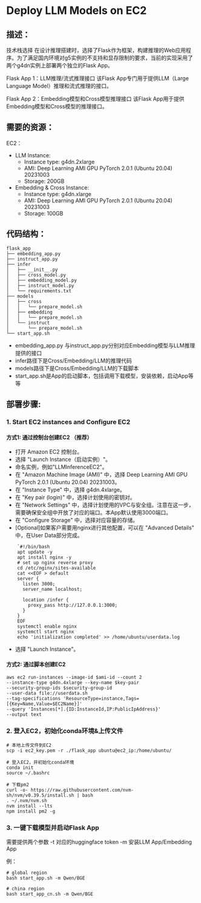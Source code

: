 # Deploy LLM Models on EC2

## 描述：

技术栈选择
在设计推理搭建时，选择了Flask作为框架，构建推理的Web应用程序。为了满足国内环境对g5实例的不支持和显存限制的要求，当前的实现采用了两个g4dn实例上部署两个独立的Flask App。

Flask App 1：LLM推理/流式推理接口
该Flask App专门用于提供LLM（Large Language Model）推理和流式推理的接口。

Flask App 2：Embedding模型和Cross模型推理接口
该Flask App用于提供Embedding模型和Cross模型的推理接口。



## 需要的资源：

EC2：

* LLM Instance:
    * Instance type: g4dn.2xlarge
    * AMI: Deep Learning AMI GPU PyTorch 2.0.1 (Ubuntu 20.04) 20231003
    * Storage: 200GB
* Embedding & Cross Instance:
    * Instance type: g4dn.xlarge
    * AMI: Deep Learning AMI GPU PyTorch 2.0.1 (Ubuntu 20.04) 20231003
    * Storage: 100GB



## 代码结构：

```
flask_app
├── embedding_app.py
├── instruct_app.py
├── infer
│   ├── __init__.py
│   ├── cross_model.py
│   ├── embedding_model.py
│   ├── instruct_model.py
│   └── requirements.txt
├── models
│   ├── cross
│   │   └── prepare_model.sh
│   ├── embedding
│   │   └── prepare_model.sh
│   └── instruct
│       └── prepare_model.sh
└── start_app.sh
```

* embedding_app.py 与instruct_app.py分别对应Embedding模型与LLM推理提供的接口
* infer路径下是Cross/Embedding/LLM的推理代码
* models路径下是Cross/Embedding/LLM的下载脚本
* start_app.sh是App的启动脚本，包括调用下载模型，安装依赖，启动App等等



## 部署步骤:

### 1. Start EC2 instances and Configure EC2

#### 方式1: 通过控制台创建EC2 （推荐）

* 打开 Amazon EC2 控制台。
* 选择 "Launch Instance（启动实例）"。
* 命名实例，例如"LLMInferenceEC2"。
* 在 "Amazon Machine Image (AMI)" 中，选择 Deep Learning AMI GPU PyTorch 2.0.1 (Ubuntu 20.04) 20231003。
* 在 "Instance Type" 中，选择 g4dn.4xlarge。
* 在 "Key pair (login)" 中，选择计划使用的密钥对。
* 在 "Network Settings" 中，选择计划使用的VPC与安全组。注意在这一步，需要确保安全组中开放了对应的端口。本App默认使用3000端口。
* 在 "Configure Storage" 中，选择对应容量的存储。
* [Optional]如果客户需要用nginx进行其他配置，可以在 "Advanced Details" 中，在User Data部分完成。
```
    `#!/bin/bash
    apt update -y
    apt install nginx -y
    # set up nginx reverse proxy
    cd /etc/nginx/sites-available
    cat <<EOF > default
    server {
      listen 3000;
      server_name localhost;
      
      location /infer {
        proxy_pass http://127.0.0.1:3000;
      }
    }
    EOF
    systemctl enable nginx
    systemctl start nginx
    echo 'initialization completed' >> /home/ubuntu/userdata.log
```
* 选择 "Launch Instance"。

#### 方式2: 通过脚本创建EC2

```
aws ec2 run-instances --image-id $ami-id --count 2
--instance-type g4dn.4xlarge --key-name $key-pair 
--security-group-ids $security-group-id
--user-data file://userdata.sh 
--tag-specifications 'ResourceType=instance,Tags=[{Key=Name,Value=$EC2Name}]' 
--query 'Instances[*].{ID:InstanceId,IP:PublicIpAddress}' 
--output text

```

### 2. 登入EC2，初始化conda环境&上传文件

```
# 本地上传文件到EC2
scp -i ec2_key.pem -r ./flask_app ubuntu@ec2_ip:/home/ubuntu/

# 登入EC2，并初始化conda环境
conda init
source ~/.bashrc

# 下载pm2
curl -o- https://raw.githubusercontent.com/nvm-sh/nvm/v0.39.5/install.sh | bash
. ~/.nvm/nvm.sh
nvm install --lts
npm install pm2 -g

```

### 3. 一键下载模型并启动Flask App

需要提供两个参数
    -t    对应的huggingface token
    -m    安装LLM App/Embedding App

例：
```
# global region
bash start_app.sh -m Qwen/BGE

# china region
bash start_app_cn.sh -m Qwen/BGE
```


